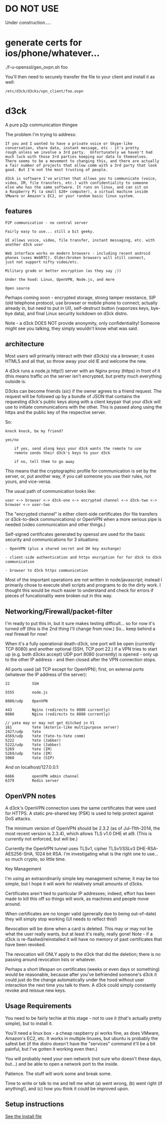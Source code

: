 
DO NOT USE
==========

Under construction.....


generate certs for ios/phone/whatever...
========================================

   ./f-u-openssl/gen_ovpn.sh foo

You'll then need to securely transfer the file to your client and install it as well:


    /etc/d3ck/d3cks/vpn_client/foo.ovpn



d3ck
====

A pure p2p communication thingee

The problem I'm trying to address:

    If you and I wanted to have a private voice or Skype-like
    conversation, share data, instant message, etc - it's pretty
    rough unless we involve a 3rd party.  Unfortunately we haven't had
    much luck with those 3rd parties keeping our data to themselves.
    There seems to be a movement to changing this, and there are actually
    a fair number of projects that allow comm with a 3rd party that look
    good. But I'm not the most trusting of people.

    d3ck is software I've written that allows you to communicate (voice,
    video, IM, file transfers, etc.) with confidentiality to someone
    else who has the same software. It runs on linux, and can sit on
    a Raspberry Pi (a small $20+ computer), a virtual machine inside
    VMware or Amazon's EC2, or your random basic linux system.


features
--------

    P2P communication - no central server

    Fairly easy to use... still a bit geeky.

    UI allows voice, video, file transfer, instant messaging, etc. with
    another d3ck user

    Web interface works on modern browsers - including recent android
    phones (uses WebRTC). Older/broken browsers will still connect,
    just not support nifty video/etc.

    Military grade or better encryption (as they say ;))

    Under the hood: Linux, OpenVPN, Node.js, and more

    Open source

Perhaps coming soon - encrypted storage, strong tamper resistance, SIP
(old telephone protocol, use browser or mobile phone to connect; actually
already in, but need to put in UI), self-destruct button (vaporizes keys,
bye-bye data), and final Linux security lockdown on d3ck distro.


Note - a d3ck DOES NOT provide anonymity, only confidentiality! Someone
might see you talking, they simply wouldn't know what was said.


architecture
------------

Most users will primarily interact with their d3ck(s) via a browser;
it uses HTML5 and all that, so throw away your old IE and welcome the new.

A d3ck runs a node.js http(!) server with an Nginx proxy (https) in front
of it (this means traffic *on* the server isn't encrypted, but pretty
much everything outside is.

D3cks can become friends (sic) if the owner agrees to a friend request.
The request will be followed up by a bundle of JSON that contains the
requesting d3ck's public keys along with a client keypair that your d3ck
will use to initiate communications with the other. This is passed along
using the https and the public key of the respective server.

So:

    knock knock, be my friend?

    yes/no

        if yes, send along keys your d3ck wants the remote to use
        remote sends their d3ck's keys to your d3ck

        if no, tell them to go away

This means that the cryptographic profile for communication is set by
the server, or, put another way, if you call someone you use their rules,
not yours, and vice-versa.


The usual path of communication looks like:

    user <-> browser <-> d3ck-one <-> encrypted channel <-> d3ck-two <-> browser <-> user-two

The "encrypted channel" is either client-side certificates (for file
transfers or d3ck-to-deck communications) or OpenVPN when a more serious
pipe is needed (video communication and other things.)

Self-signed certificates generated by openssl are used for the basic
security and communications for 3 situations:

    - OpenVPN (plus a shared secret and DH key exchange)

    - client-side authentication and https encryption for for d3ck to d3ck communication

    - browser to d3ck https communication


Most of the important operations are not written in node/javascript;
instead I primarily chose to execute shell scripts and programs to do
the dirty work. I thought this would be much easier to understand and
check for errors if pieces of funcationality were broken out in this way.


Networking/Firewall/packet-filter
---------------------------------

I'm ready to put this in, but it sure makes testing difficult... so for
now it's turned off (this is the 2nd thing I'll change from now.) So...
keep behind a real firewall for now!

When it's a fully operational death-d3ck, one port will be open (currently
TCP 8080) and another optional (SSH, TCP port 22.) If a VPN tries to start
up (e.g. both d3cks accept) UDP port 8080 (currently) is opened - only up
to the other IP address - and then closed after the VPN connection stops.

All ports used (all TCP except for OpenVPN); first, on external ports
(whatever the IP address of the server):

    22          SSH

    5555        node.js

    8080/udp    OpenVPN

    443         Nginx (redirects to 8080 currently)
    8080        Nginx (redirects to 8080 currently)

    // yate may or may not get ditched in V1
    161         Yate (Asterix-like multipurpose server)
    2427/udp    Yate
    4569/udp    Yate (Yate-to-Yate comm)
    5222        Yate (Jabber)
    5222/udp    Yate (Jabber)
    5269        Yate (IM)
    5269/udp    Yate (IM)
    5060        Yate (SIP)
    

And on localhost/127.0.0.1:

    6666        openVPN admin channel
    6379        Redis server



OpenVPN notes
-------------

A d3ck's OpenVPN connection uses the same certificates that were used
for HTTPS. A static pre-shared key (PSK) is used to help protect against
DoS attacks.

The minimum version of OpenVPN should be 2.3.2 (as of Jul-11th-2014,
the most recent version is 2.3.4), which allows TLS v1.0 DHE et al9. (This
is currently not enforced, but will be.)

Currently the OpenVPN tunnel uses TLSv1, cipher TLSv1/SSLv3
DHE-RSA-AES256-SHA, 1024 bit RSA. I'm investigating what is the right
one to use... so much crypto, so little time.

Key Management

I'm using an extraordinarily simple key management scheme; it may be
too simple, but I hope it will work for relatively small amounts of d3cks.

Certificates aren't tied to particular IP addresses; indeed, effort has
been made to kill this off so things will work, as machines and people
move around.

When certificates are no longer valid (generally due to being out-of-date)
they will simply stop working (UI needs to reflect this!)

Revocation will be done when a card is deleted. This may or may not
be what the user really wants, but at least it's really, really
gone! Note - if a d3ck is re-flashed/reinstalled it will have no memory
of past certificates that have been revoked.

The revocation will ONLY apply to the d3ck that did the deletion; there
is no passing around revocation lists or whatever.

Perhaps a short lifespan on certificates (weeks or even days or something)
would be reasonable, because after you've befriended someone's d3ck
it could just do the change automatically under the hood without user
interaction the next time you talk to them. A d3ck could simply constantly
revoke and reissue new keys.



Usage Requirements
------------------

You need to be fairly techie at this stage - not to use it (that's
actually pretty simple), but to install it.

You'll need a linux box - a cheap raspberry pi works fine, as does
VMware, Amazon's EC2, etc.  It works in multiple linuxes, but ubuntu
is probably the safest bet (if the distro doesn't have the "services"
command it'll be a bit painful, but I've gotten it working even then.)

You will probably need your own network (not sure who doesn't these days,
but...) and be able to open a network port to the inside.

Patience. The stuff will work some and break some.

Time to write or talk to me and tell me what (a) went wrong, (b) went
right (if anything!), and (c) how you think it could be improved upon.


Setup instructions 
------------------

[See the Install file](INSTALL.md)

